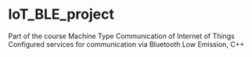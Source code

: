 # IoT_BLE_project
Part of the course Machine Type Communication of Internet of Things
Configured services for communication via Bluetooth Low Emission, C++
